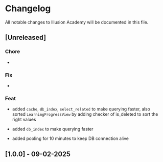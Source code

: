 # Changelog

All notable changes to Illusion Academy will be documented in this file.

## [Unreleased]

### Chore
- 

### Fix
- 


### Feat
- added `cache`, `db_index`, `select_related` to make querying faster, also sorted `LearningProgressView` by adding checker of is_deleted to sort the right values

- added `db_index` to make querying faster

- added pooling for 10 minutes to keep DB connection alive

## [1.0.0] - 09-02-2025

